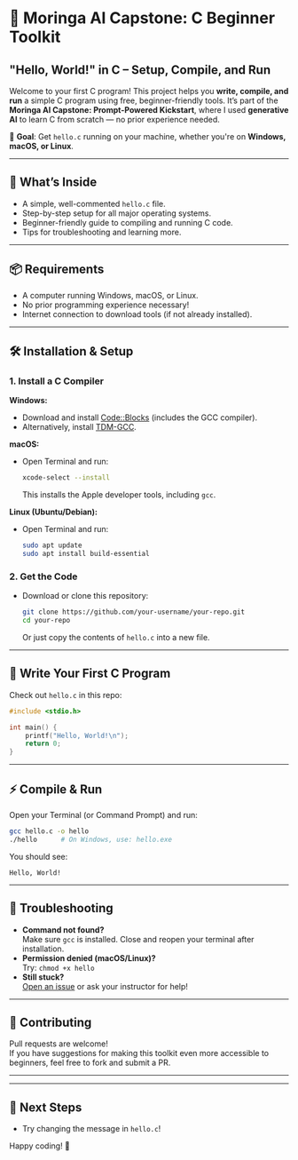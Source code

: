 # 🧠 Moringa AI Capstone: C Beginner Toolkit  
## "Hello, World!" in C – Setup, Compile, and Run

Welcome to your first C program! This project helps you **write, compile, and run** a simple C program using free, beginner-friendly tools. It’s part of the **Moringa AI Capstone: Prompt-Powered Kickstart**, where I used **generative AI** to learn C from scratch — no prior experience needed.

🎯 **Goal**: Get `hello.c` running on your machine, whether you're on **Windows, macOS, or Linux**.

---

## 🚀 What’s Inside

- A simple, well-commented `hello.c` file.
- Step-by-step setup for all major operating systems.
- Beginner-friendly guide to compiling and running C code.
- Tips for troubleshooting and learning more.

---

## 📦 Requirements

- A computer running Windows, macOS, or Linux.
- No prior programming experience necessary!
- Internet connection to download tools (if not already installed).

---

## 🛠️ Installation & Setup

### 1. Install a C Compiler

**Windows:**
- Download and install [Code::Blocks](http://www.codeblocks.org/downloads/26) (includes the GCC compiler).
- Alternatively, install [TDM-GCC](https://jmeubank.github.io/tdm-gcc/).

**macOS:**
- Open Terminal and run:  
  ```sh
  xcode-select --install
  ```
  This installs the Apple developer tools, including `gcc`.

**Linux (Ubuntu/Debian):**
- Open Terminal and run:  
  ```sh
  sudo apt update
  sudo apt install build-essential
  ```

### 2. Get the Code

- Download or clone this repository:
  ```sh
  git clone https://github.com/your-username/your-repo.git
  cd your-repo
  ```
  Or just copy the contents of `hello.c` into a new file.

---

## 👋 Write Your First C Program

Check out `hello.c` in this repo:

```c
#include <stdio.h>

int main() {
    printf("Hello, World!\n");
    return 0;
}
```

---

## ⚡ Compile & Run

Open your Terminal (or Command Prompt) and run:

```sh
gcc hello.c -o hello
./hello      # On Windows, use: hello.exe
```

You should see:
```
Hello, World!
```

---

## 🧩 Troubleshooting

- **Command not found?**  
  Make sure `gcc` is installed. Close and reopen your terminal after installation.
- **Permission denied (macOS/Linux)?**  
  Try: `chmod +x hello`
- **Still stuck?**  
  [Open an issue](https://github.com/your-username/your-repo/issues) or ask your instructor for help!

---

## 🤝 Contributing

Pull requests are welcome!  
If you have suggestions for making this toolkit even more accessible to beginners, feel free to fork and submit a PR.

---


---

## 🌱 Next Steps

- Try changing the message in `hello.c`!

Happy coding! 🚀
